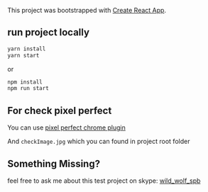 This project was bootstrapped with [Create React App](https://github.com/facebookincubator/create-react-app).

## run project locally
```bash
yarn install
yarn start
```
or
```bash
npm install
npm run start
```

## For check pixel perfect

You can use [pixel perfect chrome plugin](https://chrome.google.com/webstore/detail/perfectpixel-by-welldonec/dkaagdgjmgdmbnecmcefdhjekcoceebi)

And `checkImage.jpg` which you can found in project root folder

## Something Missing?

feel free to ask me about this test project on skype: [wild_wolf_spb](skype:wild_wolf_spb?chat)
